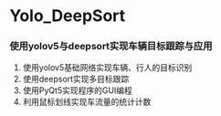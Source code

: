 # Yolo_DeepSort
### 使用yolov5与deepsort实现车辆目标跟踪与应用
1. 使用yolov5基础网络实现车辆、行人的目标识别
2. 使用deepsort实现多目标跟踪
3. 使用PyQt5实现程序的GUI编程
4. 利用鼠标划线实现车流量的统计计数